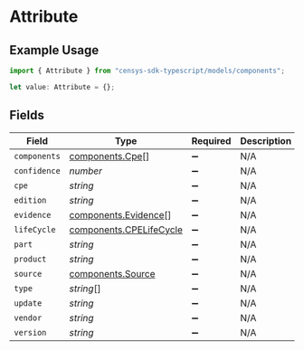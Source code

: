 # Attribute

## Example Usage

```typescript
import { Attribute } from "censys-sdk-typescript/models/components";

let value: Attribute = {};
```

## Fields

| Field                                                              | Type                                                               | Required                                                           | Description                                                        |
| ------------------------------------------------------------------ | ------------------------------------------------------------------ | ------------------------------------------------------------------ | ------------------------------------------------------------------ |
| `components`                                                       | [components.Cpe](../../models/components/cpe.md)[]                 | :heavy_minus_sign:                                                 | N/A                                                                |
| `confidence`                                                       | *number*                                                           | :heavy_minus_sign:                                                 | N/A                                                                |
| `cpe`                                                              | *string*                                                           | :heavy_minus_sign:                                                 | N/A                                                                |
| `edition`                                                          | *string*                                                           | :heavy_minus_sign:                                                 | N/A                                                                |
| `evidence`                                                         | [components.Evidence](../../models/components/evidence.md)[]       | :heavy_minus_sign:                                                 | N/A                                                                |
| `lifeCycle`                                                        | [components.CPELifeCycle](../../models/components/cpelifecycle.md) | :heavy_minus_sign:                                                 | N/A                                                                |
| `part`                                                             | *string*                                                           | :heavy_minus_sign:                                                 | N/A                                                                |
| `product`                                                          | *string*                                                           | :heavy_minus_sign:                                                 | N/A                                                                |
| `source`                                                           | [components.Source](../../models/components/source.md)             | :heavy_minus_sign:                                                 | N/A                                                                |
| `type`                                                             | *string*[]                                                         | :heavy_minus_sign:                                                 | N/A                                                                |
| `update`                                                           | *string*                                                           | :heavy_minus_sign:                                                 | N/A                                                                |
| `vendor`                                                           | *string*                                                           | :heavy_minus_sign:                                                 | N/A                                                                |
| `version`                                                          | *string*                                                           | :heavy_minus_sign:                                                 | N/A                                                                |